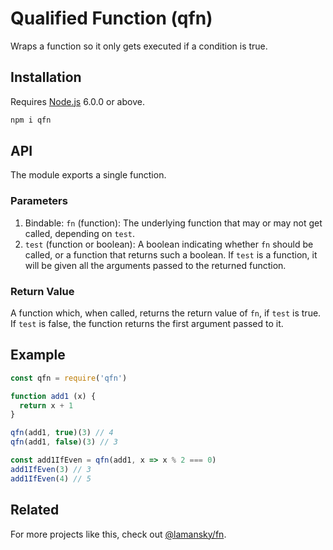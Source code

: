# Qualified Function (qfn)

Wraps a function so it only gets executed if a condition is true.

## Installation

Requires [Node.js](https://nodejs.org/) 6.0.0 or above.

```bash
npm i qfn
```

## API

The module exports a single function.

### Parameters

1. Bindable: `fn` (function): The underlying function that may or may not get called, depending on `test`.
2. `test` (function or boolean): A boolean indicating whether `fn` should be called, or a function that returns such a boolean. If `test` is a function, it will be given all the arguments passed to the returned function.

### Return Value

A function which, when called, returns the return value of `fn`, if `test` is true. If `test` is false, the function returns the first argument passed to it.

## Example

```javascript
const qfn = require('qfn')

function add1 (x) {
  return x + 1
}

qfn(add1, true)(3) // 4
qfn(add1, false)(3) // 3

const add1IfEven = qfn(add1, x => x % 2 === 0)
add1IfEven(3) // 3
add1IfEven(4) // 5
```

## Related

For more projects like this, check out [@lamansky/fn](https://github.com/lamansky/fn).
